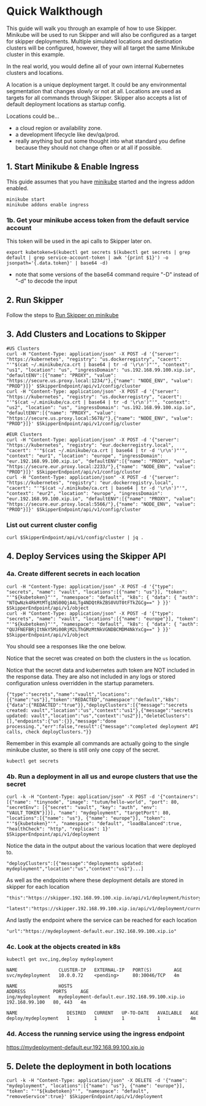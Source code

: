 # Quick Walkthough

This guide will walk you through an example of how to use Skipper. Minikube will be used to run Skipper and will also be configured as a target for skipper deployments. Multiple simulated locations and destination clusters will be configured, however, they will all target the same Minikube cluster in this example.

In the real world, you would define all of your own internal Kubernetes clusters and locations.

A location is a unique deployment target. It could be any environmental segmentation that changes slowly or not at all. Locations are used as targets for all commands through Skipper. Skipper also accepts a list of default deployment locations as startup config.

Locations could be...
- a cloud region or availability zone.
- a development lifecycle like dev/qa/prod.
- really anything but put some thought into what standard you define because they should not change often or at all if possible.

## 1. Start Minikube & Enable Ingress

This guide assumes that you have [minikube](https://kubernetes.io/docs/getting-started-guides/minikube/) started and the ingress addon enabled.

```
minikube start
minikube addons enable ingress
```

### 1b. Get your minikube access token from the default service account

This token will be used in the api calls to Skipper later on.

```
export kubetoken=$(kubectl get secrets $(kubectl get secrets | grep default | grep service-account-token | awk '{print $1}') -o jsonpath='{.data.token}' | base64 -d)
```

- note that some versions of the base64 command require "-D" instead of "-d" to decode the input

## 2. Run Skipper

Follow the steps to [Run Skipper on minikube](../README.md#run-skipper-on-minikube)

## 3. Add Clusters and Locations to Skipper

```
#US Clusters
curl -H "Content-Type: application/json" -X POST -d '{"server": "https://kubernetes", "registry": "us.dockerregistry", "cacert": "'"$(cat ~/.minikube/ca.crt | base64 | tr -d '\r\n')"'", "context": "us1", "location": "us", "ingressDomain": "us.192.168.99.100.xip.io", "defaultENV":[{"name": "PROXY", "value": "https://secure.us.proxy.local:1234/"},{"name": "NODE_ENV", "value": "PROD"}]}' $SkipperEndpoint/api/v1/config/cluster
curl -H "Content-Type: application/json" -X POST -d '{"server": "https://kubernetes", "registry": "us.dockerregistry", "cacert": "'"$(cat ~/.minikube/ca.crt | base64 | tr -d '\r\n')"'", "context": "us2", "location": "us", "ingressDomain": "us.192.168.99.100.xip.io", "defaultENV":[{"name": "PROXY", "value": "https://secure.us.proxy.local:5678/"},{"name": "NODE_ENV", "value": "PROD"}]}' $SkipperEndpoint/api/v1/config/cluster

#EUR Clusters
curl -H "Content-Type: application/json" -X POST -d '{"server": "https://kubernetes", "registry": "eur.dockerregistry.local", "cacert": "'"$(cat ~/.minikube/ca.crt | base64 | tr -d '\r\n')"'", "context": "eur1", "location": "europe", "ingressDomain": "eur.192.168.99.100.xip.io", "defaultENV":[{"name": "PROXY", "value": "https://secure.eur.proxy.local:2233/"},{"name": "NODE_ENV", "value": "PROD"}]}' $SkipperEndpoint/api/v1/config/cluster
curl -H "Content-Type: application/json" -X POST -d '{"server": "https://kubernetes", "registry": "eur.dockerregistry.local", "cacert": "'"$(cat ~/.minikube/ca.crt | base64 | tr -d '\r\n')"'", "context": "eur2", "location": "europe", "ingressDomain": "eur.192.168.99.100.xip.io", "defaultENV":[{"name": "PROXY", "value": "https://secure.eur.proxy.local:5566/"},{"name": "NODE_ENV", "value": "PROD"}]}' $SkipperEndpoint/api/v1/config/cluster
```

### List out current cluster config

```
curl $SkipperEndpoint/api/v1/config/cluster | jq .
```

## 4. Deploy Services using the Skipper API

### 4a. Create different secrets in each location

```
curl -H "Content-Type: application/json" -X POST -d '{"type": "secrets", "name": "vault", "locations":[{"name": "us"}], "token": "'"${kubetoken}"'", "namespace": "default", "k8s": { "data": { "auth": "NTQwNzk4RkMtMTg1NS00QjA4LTg4NDQtRkZBS0VUT0tFTkZGCg==" } }}' $SkipperEndpoint/api/v1/object
curl -H "Content-Type: application/json" -X POST -d '{"type": "secrets", "name": "vault", "locations":[{"name": "europe"}], "token": "'"${kubetoken}"'", "namespace": "default", "k8s": { "data": { "auth": "QUJFNEFBRjItNkY5Mi00RjM2LThGMzMtNkVGNDBCMDM4NkYxCg==" } }}' $SkipperEndpoint/api/v1/object
```

You should see a responses like the one below.

Notice that the secret was created on both the clusters in the `us` location.

Notice that the secret data and kubernetes auth token are NOT included in the response data.
They are also not included in any logs or stored configuration unless overridden in the startup parameters.

```
{"type":"secrets","name":"vault","locations":[{"name":"us"}],"token":"REDACTED","namespace":"default","k8s":{"data":{"REDACTED":"true"}},"deployClusters":[{"message":"secrets created: vault","location":"us","context":"us1"},{"message":"secrets updated: vault","location":"us","context":"us2"}],"deleteClusters":[],"endpoints":{"us":{}},"message":"done processing.","err":false,"result":{"message":"completed deployment API calls, check deployClusters."}}
```

Remember in this example all commands are actually going to the single minikube cluster, so there is still only one copy of the secret.

```
kubectl get secrets
```

### 4b. Run a deployment in all us and europe clusters that use the secret

```
curl -k -H "Content-Type: application/json" -X POST -d '{"containers":[{"name": "tinynode", "image": "tutum/hello-world", "port": 80, "secretEnv": [{"secret": "vault", "key": "auth", "env": "VAULT_TOKEN"}]}], "name": "mydeployment", "targetPort": 80, "locations":[{"name": "us"}, {"name": "europe"}], "token": "'"${kubetoken}"'", "namespace": "default", "loadBalanced":true, "healthCheck": "http", "replicas": 1}' $SkipperEndpoint/api/v1/deployment
```

Notice the data in the output about the various location that were deployed to.

```
"deployClusters":[{"message":"deployments updated: mydeployment","location":"us","context":"us1"}...]
```

As well as the endpoints where these deployment details are stored in skipper for each location

```
"this":"https://skipper.192.168.99.100.xip.io/api/v1/deployment/history.europe.default.deployments_mydeployment.1506035747159"

"latest":"https://skipper.192.168.99.100.xip.io/api/v1/deployment/current.europe.default.deployments_mydeployment"
```

And lastly the endpoint where the service can be reached for each location

```
"url":"https://mydeployment-default.eur.192.168.99.100.xip.io"
```


### 4c. Look at the objects created in k8s

```
kubectl get svc,ing,deploy mydeployment

NAME               CLUSTER-IP   EXTERNAL-IP   PORT(S)        AGE
svc/mydeployment   10.0.0.72    <pending>     80:30046/TCP   4m

NAME               HOSTS                                            ADDRESS          PORTS     AGE
ing/mydeployment   mydeployment-default.eur.192.168.99.100.xip.io   192.168.99.100   80, 443   4m

NAME                  DESIRED   CURRENT   UP-TO-DATE   AVAILABLE   AGE
deploy/mydeployment   1         1         1            1           4m
```

### 4d. Access the running service using the ingress endpoint

https://mydeployment-default.eur.192.168.99.100.xip.io

## 5. Delete the deployment in both locations

```
curl -k -H "Content-Type: application/json" -X DELETE -d '{"name": "mydeployment", "locations":[{"name": "us"}, {"name": "europe"}], "token": "'"${kubetoken}"'", "namespace": "default", "removeService":true}' $SkipperEndpoint/api/v1/deployment
```
